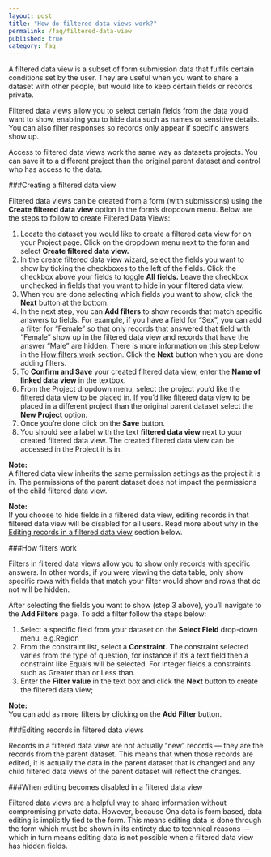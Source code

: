 ```yaml
---
layout: post
title: "How do filtered data views work?"
permalink: /faq/filtered-data-view
published: true
category: faq
---
```


A filtered data view is a subset of form submission data that fulfils certain conditions set by the user. They are useful when you want to share a dataset with other people, but would like to keep certain fields or records private. 

Filtered data views allow you to select certain fields from the data you’d want to show, enabling you to hide data such as names or sensitive details. You can also filter responses so records only appear if specific answers show up.

Access to filtered data views work the same way as datasets projects. You can save it to a different project than the original parent dataset and control who has access to the data.

###Creating a filtered data view

Filtered data views can be created from a form (with submissions) using the **Create filtered data view** option in the form’s dropdown menu. Below are the steps to follow to create Filtered Data Views:

1. Locate the dataset you would like to create a filtered data view for on your Project page. Click on the dropdown menu next to the form and select **Create filtered data view.**
2. In the create filtered data view wizard, select the fields you want to show by ticking the checkboxes to the left of the fields. Click the checkbox above your fields to toggle **All fields.** Leave the checkbox unchecked in fields that you want to hide in your filtered data view. 
3. When you are done selecting which fields you want to show, click the **Next** button at the bottom.
4. In the next step, you can **Add filters** to show records that match specific answers to fields. For example, if you have a field for “Sex”, you can add a filter for “Female” so that only records that answered that field with “Female” show up in the filtered data view and records that have the answer “Male” are hidden. There is more information on this step below in the [How filters work](#filters) section. Click the **Next** button when you are done adding filters.
5. To **Confirm and Save** your created filtered data view, enter the **Name of linked data view** in the textbox.
6. From the Project dropdown menu, select the project you’d like the filtered data view to be placed in. If you’d like filtered data view to be placed in a different project than the original parent dataset select the **New Project** option.
7. Once you’re done click on the **Save** button.
8. You should see a label with the text **filtered data view** next to your created filtered data view. The created filtered data view can be accessed in the Project it is in.

>
**Note:** <br/> A filtered data view inherits the same permission settings as the project it is in. The permissions of the parent dataset does not impact the permissions of the child filtered data view.

>
**Note:** <br/> If you choose to hide fields in a filtered data view, editing records in that filtered data view will be disabled for all users. Read more about why in the [Editing records in a filtered data view](disabled) section below. 


###How filters work<a name="filters"></a>

Filters in filtered data views allow you to show only records with specific answers. In other words, if you were viewing the data table, only show specific rows with fields that match your filter would show and rows that do not will be hidden.

After selecting the fields you want to show (step 3 above), you’ll navigate to the **Add Filters** page. To add a filter follow the steps below:

1. Select a specific field from your dataset on the **Select Field** drop-down menu, e.g.Region
2. From the constraint list, select a **Constraint.** The constraint selected varies from the type of question, for instance if it’s a text field then a constraint like Equals will be selected. For integer fields a constraints such as Greater than or Less than.
3. Enter the **Filter value** in the text box and click the **Next** button to create the filtered data view;

>
**Note:** <br/> You can add as more filters by clicking on the **Add Filter** button.


###Editing records in filtered data views<a name="editing"></a>

Records in a filtered data view are not actually “new” records — they are the records from the parent dataset. This means that when those records are edited, it is actually the data in the parent dataset that is changed and any child filtered data views of the parent dataset will reflect the changes.

###When editing becomes disabled in a filtered data view <a name="disabled"></a>

Filtered data views are a helpful way to share information without compromising private data. However, because Ona data is form based, data editing is implicitly tied to the form. This means editing data is done through the form which must be shown in its entirety due to technical reasons — which in turn means editing data is not possible when a filtered data view has hidden fields.